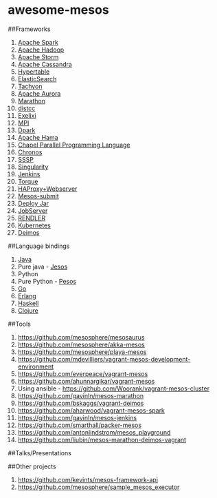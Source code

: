 awesome-mesos
=============

##Frameworks

1. [Apache Spark](https://spark.apache.org/docs/latest/running-on-mesos.html)
2. [Apache Hadoop](https://github.com/mesos/hadoop)
3. [Apache Storm](https://github.com/mesos/storm)
4. [Apache Cassandra](https://github.com/mesosphere/cassandra-mesos)
5. [Hypertable](https://code.google.com/p/hypertable/wiki/Mesos)
6. [ElasticSearch](https://github.com/mesosphere/elasticsearch-mesos)
7. [Tachyon](https://github.com/mesosphere/tachyon-mesos)
8. [Apache Aurora](http://aurora.incubator.apache.org/)
9. [Marathon](https://github.com/mesosphere/marathon)
10. [distcc](https://github.com/mesos/mesos-distcc)
11. [Exelixi](https://github.com/ceteri/exelixi)
12. [MPI](https://github.com/mesosphere/mesos-hydra)
13. [Dpark](https://github.com/douban/dpark)
14. [Apache Hama](http://wiki.apache.org/hama/GettingStartedMesos)
15. [Chapel Parallel Programming Language](https://github.com/nqn/mesos-chapel)
16. [Chronos](https://github.com/airbnb/chronos)
17. [SSSP](https://github.com/mesosphere/sssp)
18. [Singularity](https://github.com/HubSpot/Singularity)
19. [Jenkins](https://github.com/jenkinsci/mesos-plugin)
20. [Torque](https://github.com/apache/mesos/tree/master/frameworks/torque)
21. [HAProxy+Webserver](https://github.com/apache/mesos/tree/master/frameworks/deploy_jar)
22. [Mesos-submit](https://github.com/apache/mesos/tree/master/frameworks/mesos-submit)
23. [Deploy Jar](https://github.com/apache/mesos/tree/master/frameworks/deploy_jar)
24. [JobServer](http://www.grandlogic.com/content/html_docs/products.shtml#jobserverprod)
25. [RENDLER](https://github.com/mesosphere/RENDLER)
26. [Kubernetes](https://github.com/mesosphere/kubernetes-mesos)
27. [Deimos](https://github.com/mesosphere/deimos)


##Language bindings

1. [Java](http://mesos.apache.org/api/latest/java/)
2. Pure java - [Jesos](https://github.com/groupon/jesos)
2. Python
3. Pure Python - [Pesos](https://github.com/wickman/pesos)
3. [Go](https://github.com/mesos/mesos-go)
4. [Erlang](https://github.com/mdevilliers/erlang-mesos)
5. [Haskell](https://github.com/iand675/hs-mesos)
6. [Clojure](https://github.com/dgrnbrg/clj-mesos)

##Tools

1. https://github.com/mesosphere/mesosaurus
2. https://github.com/mesosphere/akka-mesos
3. https://github.com/mesosphere/playa-mesos
4. https://github.com/mdevilliers/vagrant-mesos-development-environment
5. https://github.com/everpeace/vagrant-mesos
6. https://github.com/ahunnargikar/vagrant-mesos
7. Using ansible - https://github.com/Woorank/vagrant-mesos-cluster
8. https://github.com/gavinln/mesos-marathon
9. https://github.com/bskaggs/vagrant-deimos
10. https://github.com/aharwood/vagrant-mesos-spark
11. https://github.com/gavinln/mesos-jenkins
12. https://github.com/smarthall/packer-mesos
13. https://github.com/antonlindstrom/mesos_playground
14. https://github.com/liubin/mesos-marathon-deimos-vagrant

##Talks/Presentations

##Other projects

1. https://github.com/kevints/mesos-framework-api
2. https://github.com/mesosphere/sample_mesos_executor

